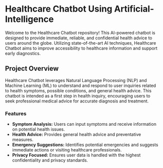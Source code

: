 # Healthcare Chatbot Using Artificial-Intelligence

Welcome to the Healthcare Chatbot repository! This AI-powered chatbot is designed to provide immediate, reliable, and confidential health advice to users around the globe. Utilizing state-of-the-art AI techniques, Healthcare Chatbot aims to improve accessibility to healthcare information and support early diagnostics.

## Project Overview

Healthcare Chatbot leverages Natural Language Processing (NLP) and Machine Learning (ML) to understand and respond to user inquiries related to health symptoms, possible conditions, and general health advice. This chatbot is intended as a first step in health inquiry, encouraging users to seek professional medical advice for accurate diagnosis and treatment.

### Features

- **Symptom Analysis:** Users can input symptoms and receive information on potential health issues.
- **Health Advice:** Provides general health advice and preventative measures.
- **Emergency Suggestions:** Identifies potential emergencies and suggests immediate actions or visiting healthcare professionals.
- **Privacy Focused:** Ensures user data is handled with the highest confidentiality and privacy standards.


